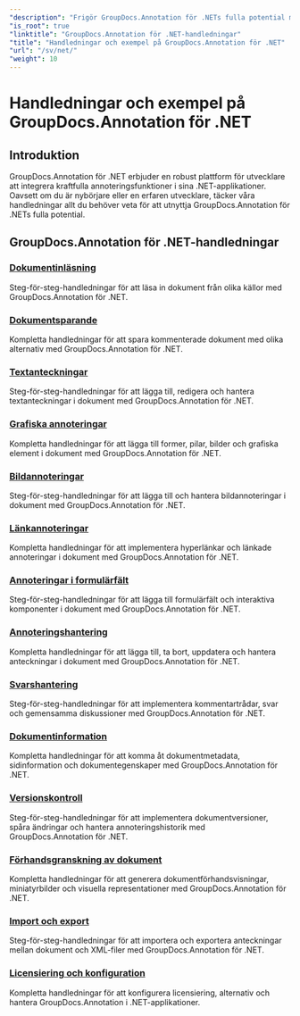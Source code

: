 ```yaml
---
"description": "Frigör GroupDocs.Annotation för .NETs fulla potential med våra handledningar. Integrera sömlöst, förbättra samarbete och effektivisera arbetsflöden."
"is_root": true
"linktitle": "GroupDocs.Annotation för .NET-handledningar"
"title": "Handledningar och exempel på GroupDocs.Annotation för .NET"
"url": "/sv/net/"
"weight": 10
---
```


# Handledningar och exempel på GroupDocs.Annotation för .NET

## Introduktion

GroupDocs.Annotation för .NET erbjuder en robust plattform för utvecklare att integrera kraftfulla annoteringsfunktioner i sina .NET-applikationer. Oavsett om du är nybörjare eller en erfaren utvecklare, täcker våra handledningar allt du behöver veta för att utnyttja GroupDocs.Annotation för .NETs fulla potential.

## GroupDocs.Annotation för .NET-handledningar
### [Dokumentinläsning](./document-loading)
Steg-för-steg-handledningar för att läsa in dokument från olika källor med GroupDocs.Annotation för .NET.

### [Dokumentsparande](./document-saving)
Kompletta handledningar för att spara kommenterade dokument med olika alternativ med GroupDocs.Annotation för .NET.

### [Textanteckningar](./text-annotations)
Steg-för-steg-handledningar för att lägga till, redigera och hantera textanteckningar i dokument med GroupDocs.Annotation för .NET.

### [Grafiska annoteringar](./graphical-annotations)
Kompletta handledningar för att lägga till former, pilar, bilder och grafiska element i dokument med GroupDocs.Annotation för .NET.

### [Bildannoteringar](./image-annotations)
Steg-för-steg-handledningar för att lägga till och hantera bildannoteringar i dokument med GroupDocs.Annotation för .NET.

### [Länkannoteringar](./link-annotations)
Kompletta handledningar för att implementera hyperlänkar och länkade annoteringar i dokument med GroupDocs.Annotation för .NET.

### [Annoteringar i formulärfält](./form-field-annotations)
Steg-för-steg-handledningar för att lägga till formulärfält och interaktiva komponenter i dokument med GroupDocs.Annotation för .NET.

### [Annoteringshantering](./annotation-management)
Kompletta handledningar för att lägga till, ta bort, uppdatera och hantera anteckningar i dokument med GroupDocs.Annotation för .NET.

### [Svarshantering](./reply-management)
Steg-för-steg-handledningar för att implementera kommentartrådar, svar och gemensamma diskussioner med GroupDocs.Annotation för .NET.

### [Dokumentinformation](./document-information)
Kompletta handledningar för att komma åt dokumentmetadata, sidinformation och dokumentegenskaper med GroupDocs.Annotation för .NET.

### [Versionskontroll](./version-control)
Steg-för-steg-handledningar för att implementera dokumentversioner, spåra ändringar och hantera annoteringshistorik med GroupDocs.Annotation för .NET.

### [Förhandsgranskning av dokument](./document-preview)
Kompletta handledningar för att generera dokumentförhandsvisningar, miniatyrbilder och visuella representationer med GroupDocs.Annotation för .NET.

### [Import och export](./import-and-export)
Steg-för-steg-handledningar för att importera och exportera anteckningar mellan dokument och XML-filer med GroupDocs.Annotation för .NET.

### [Licensiering och konfiguration](./licensing-and-configuration)
Kompletta handledningar för att konfigurera licensiering, alternativ och hantera GroupDocs.Annotation i .NET-applikationer.